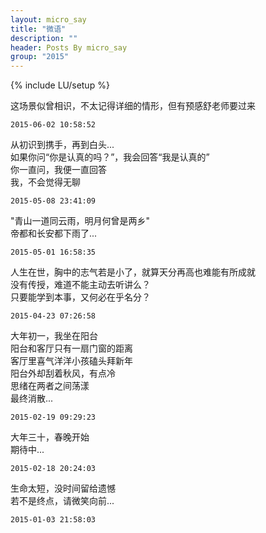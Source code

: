 ```yaml
---
layout: micro_say
title: "微语"
description: ""
header: Posts By micro_say
group: "2015"
---
```

{% include LU/setup %} 

这场景似曾相识，不太记得详细的情形，但有预感舒老师要过来  

	2015-06-02 10:58:52

从初识到携手，再到白头...  
如果你问“你是认真的吗？”，我会回答“我是认真的”  
你一直问，我便一直回答  
我，不会觉得无聊  

	2015-05-08 23:41:09


"青山一道同云雨，明月何曾是两乡"  
帝都和长安都下雨了...

	2015-05-01 16:58:35

人生在世，胸中的志气若是小了，就算天分再高也难能有所成就  
没有传授，难道不能主动去听讲么？  
只要能学到本事，又何必在乎名分？  

	2015-04-23 07:26:58

大年初一，我坐在阳台  
阳台和客厅只有一扇门窗的距离  
客厅里喜气洋洋小孩磕头拜新年  
阳台外却刮着秋风，有点冷  
思绪在两者之间荡漾  
最终消散...  

	2015-02-19 09:29:23

大年三十，春晚开始   
期待中...

	2015-02-18 20:24:03


生命太短，没时间留给遗憾  
若不是终点，请微笑向前...  

	2015-01-03 21:58:03

